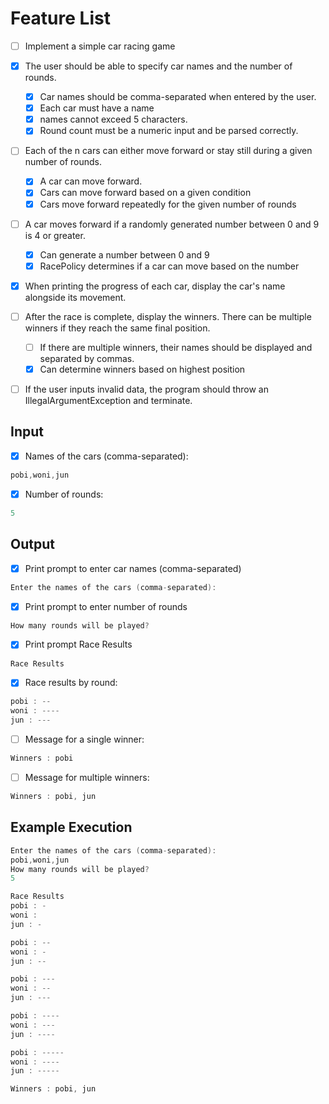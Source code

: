 # Feature List

- [ ] Implement a simple car racing game

- [x] The user should be able to specify car names and the number of rounds.
  - [x] Car names should be comma-separated when entered by the user.
  - [x] Each car must have a name
  - [x] names cannot exceed 5 characters.
  - [x] Round count must be a numeric input and be parsed correctly.
- [ ] Each of the n cars can either move forward or stay still during a given number of rounds.
  - [x] A car can move forward.
  - [x] Cars can move forward based on a given condition
  - [x] Cars move forward repeatedly for the given number of rounds
- [ ] A car moves forward if a randomly generated number between 0 and 9 is 4 or greater.
  - [x] Can generate a number between 0 and 9
  - [x] RacePolicy determines if a car can move based on the number
- [x] When printing the progress of each car, display the car's name alongside its movement.
- [ ] After the race is complete, display the winners. There can be multiple winners if they reach the same final position.
  - [ ] If there are multiple winners, their names should be displayed and separated by commas.
  - [x] Can determine winners based on highest position
- [ ] If the user inputs invalid data, the program should throw an IllegalArgumentException and terminate.

## Input

- [x] Names of the cars (comma-separated):
```kotlin
pobi,woni,jun
```

- [x] Number of rounds:
```kotlin
5
```
## Output

- [x] Print prompt to enter car names (comma-separated)
```kotlin
Enter the names of the cars (comma-separated):
```

- [x] Print prompt to enter number of rounds
```kotlin
How many rounds will be played?
```

- [x] Print prompt Race Results
```kotlin
Race Results
```

- [x] Race results by round:
```kotlin
pobi : --
woni : ----
jun : ---
```

- [ ] Message for a single winner:
```kotlin
Winners : pobi
```

- [ ] Message for multiple winners:
```kotlin
Winners : pobi, jun
```

## Example Execution

```kotlin
Enter the names of the cars (comma-separated):
pobi,woni,jun
How many rounds will be played?
5

Race Results
pobi : -
woni : 
jun : -

pobi : --
woni : -
jun : --

pobi : ---
woni : --
jun : ---

pobi : ----
woni : ---
jun : ----

pobi : -----
woni : ----
jun : -----

Winners : pobi, jun
```




